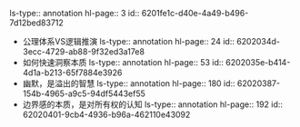 ls-type:: annotation
hl-page:: 3
id:: 6201fe1c-d40e-4a49-b496-7d12bed83712

- 公理体系VS逻辑推演
  ls-type:: annotation
  hl-page:: 24
  id:: 6202034d-3ecc-4729-ab88-9f32ed3a17e8
- 如何快速洞察本质
  ls-type:: annotation
  hl-page:: 53
  id:: 6202035e-b414-4d1a-b213-65f7884e3926
- 幽默，是溢出的智慧
  ls-type:: annotation
  hl-page:: 180
  id:: 62020387-154b-4965-a9c5-94df5443ef55
- 边界感的本质，是对所有权的认知
  ls-type:: annotation
  hl-page:: 192
  id:: 62020401-9cb4-4936-b96a-462110e43092